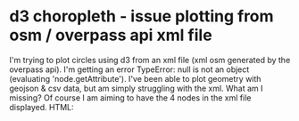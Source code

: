 
# d3 choropleth - issue plotting from osm / overpass api xml file

I'm trying to plot circles using d3 from an xml file (xml osm generated by the overpass api). I'm getting an error TypeError: null is not an object (evaluating 'node.getAttribute'). I've been able to plot geometry with geojson & csv data, but am simply struggling with the xml. What am I missing?
Of course I am aiming to have the 4 nodes in the xml file displayed.
HTML:
<!DOCTYPE html>
<html>
<meta charset="utf-8">

<head>
    <script type="text/javascript" src="https://d3js.org/d3.v4.js"></script>
</head>

<body>
    <script>
        var svg = d3.select("svg"),
            width = +svg.attr("width"),
            height = +svg.attr("height");

        var projection = d3.geoMercator()
            .scale(21000000) 
            .center([-122.29576905, 37.890256])
            .translate([width / 3, height / 4])

        d3.xml("entrance-exit.xml", function ready(error, xml) {
            svg
                .selectAll("myCircles")
                .data(xml.documentElement.getElementsByTagName("node"))
                .enter()
                .append("myCircles")
                .attr("cx", function(d) { return d.getAttribute("lon"); })
                .attr("cy", function(d) { return d.getAttribute("lat"); })
                .attr("r", 8)
                .style("fill", "blue")
                .attr("stroke", "black")
                .attr("stroke-width", 1)
                .attr("fill-opacity", 1);
            })
    </script>
</body>
</html>

XML:
<?xml version="1.0" encoding="UTF-8"?>
<osm version="0.6" generator="Overpass API 0.7.59 e21c39fe">
<note>The data included in this document is from www.openstreetmap.org. The data is made available under ODbL.</note>
<meta osm_base="2022-11-01T11:22:37Z"/>

  <bounds minlat="37.8885000" minlon="-122.2966000" maxlat="37.8906000" maxlon="-122.2945000"/>

  <node id="10054221950" lat="37.8899635" lon="-122.2960219">
    <tag k="entrance" v="yes"/>
  </node>
  <node id="10054221951" lat="37.8894885" lon="-122.2951210">
    <tag k="entrance" v="yes"/>
    <tag k="wheelchair" v="yes"/>
  </node>
  <node id="10091017732" lat="37.8894072" lon="-122.2952833">
    <tag k="entrance" v="yes"/>
    <tag k="ref" v="25"/>
  </node>
  <node id="10091017733" lat="37.8894276" lon="-122.2951869">
    <tag k="entrance" v="yes"/>
    <tag k="ref" v="26"/>
  </node>

</osm>



        